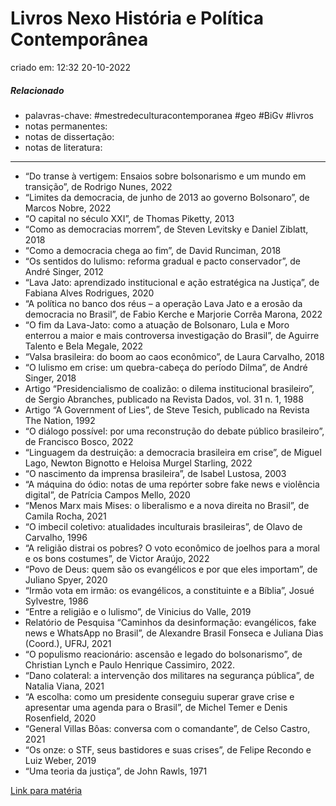 # Livros Nexo História e Política Contemporânea
criado em: 12:32 20-10-2022

##### Relacionado
- palavras-chave: #mestredeculturacontemporanea #geo #BiGv #livros 
- notas permanentes: 
- notas de dissertação:
- notas de literatura: 

---
- “Do transe à vertigem: Ensaios sobre bolsonarismo e um mundo em transição”, de Rodrigo Nunes, 2022
- “Limites da democracia, de junho de 2013 ao governo Bolsonaro”, de Marcos Nobre, 2022
- “O capital no século XXI”, de Thomas Piketty, 2013
- “Como as democracias morrem”, de Steven Levitsky e Daniel Ziblatt, 2018
- “Como a democracia chega ao fim”, de David Runciman, 2018
- “Os sentidos do lulismo: reforma gradual e pacto conservador”, de André Singer, 2012
- “Lava Jato: aprendizado institucional e ação estratégica na Justiça”, de Fabiana Alves Rodrigues, 2020
- “A política no banco dos réus – a operação Lava Jato e a erosão da democracia no Brasil”, de Fabio Kerche e Marjorie Corrêa Marona, 2022
- “O fim da Lava-Jato: como a atuação de Bolsonaro, Lula e Moro enterrou a maior e mais controversa investigação do Brasil”, de Aguirre Talento e Bela Megale, 2022
- “Valsa brasileira: do boom ao caos econômico”, de Laura Carvalho, 2018
- “O lulismo em crise: um quebra-cabeça do período Dilma”, de André Singer, 2018
- Artigo “Presidencialismo de coalizão: o dilema institucional brasileiro”, de Sergio Abranches, publicado na Revista Dados, vol. 31 n. 1, 1988 
- Artigo “A Government of Lies”, de Steve Tesich, publicado na Revista The Nation, 1992
- “O diálogo possível: por uma reconstrução do debate público brasileiro”, de Francisco Bosco, 2022
- “Linguagem da destruição: a democracia brasileira em crise”, de Miguel Lago, Newton Bignotto e Heloisa Murgel Starling, 2022
- “O nascimento da imprensa brasileira”, de Isabel Lustosa, 2003
- “A máquina do ódio: notas de uma repórter sobre fake news e violência digital”, de Patrícia Campos Mello, 2020
- “Menos Marx mais Mises: o liberalismo e a nova direita no Brasil”, de Camila Rocha, 2021
- “O imbecil coletivo: atualidades inculturais brasileiras”, de Olavo de Carvalho, 1996
- “A religião distrai os pobres? O voto econômico de joelhos para a moral e os bons costumes”, de Victor Araújo, 2022
- “Povo de Deus: quem são os evangélicos e por que eles importam”, de Juliano Spyer, 2020
- “Irmão vota em irmão: os evangélicos, a constituinte e a Bíblia”, Josué Sylvestre, 1986
- “Entre a religião e o lulismo”, de Vinicius do Valle, 2019
- Relatório de Pesquisa “Caminhos da desinformação: evangélicos, fake news e WhatsApp no Brasil”, de Alexandre Brasil Fonseca e Juliana Dias (Coord.), UFRJ, 2021
- “O populismo reacionário: ascensão e legado do bolsonarismo”, de Christian Lynch e Paulo Henrique Cassimiro, 2022.
- “Dano colateral: a intervenção dos militares na segurança pública”, de Natalia Viana, 2021
- “A escolha: como um presidente conseguiu superar grave crise e apresentar uma agenda para o Brasil”, de Michel Temer e Denis Rosenfield, 2020
- “General Villas Bôas: conversa com o comandante”, de Celso Castro, 2021
- “Os onze: o STF, seus bastidores e suas crises”, de Felipe Recondo e Luiz Weber, 2019
- “Uma teoria da justiça”, de John Rawls, 1971

[Link para matéria](https://www.nexojornal.com.br/expresso/2022/10/18/Biblioteca-Politiqu%C3%AAs-os-livros-de-%E2%80%98Uma-crise-chamada-Brasil%E2%80%99)